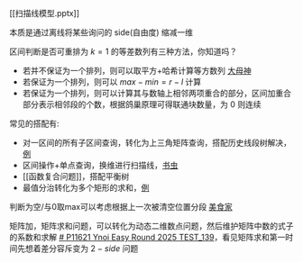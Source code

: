 [[扫描线模型.pptx]]

本质是通过离线将某些询问的 side(自由度) 缩减一维


 区间判断是否可重排为 $k=1$ 的等差数列有三种方法，你知道吗？
+ 若并不保证为一个排列，则可以取平方+哈希计算等方数列 [大母神](https://www.luogu.com.cn/problem/P3792)
+ 若保证为一个排列，则可以 $max-min=r-l$ 计算
+ 若保证为一个排列，则可以计算其与数轴上相邻两项重合的部分，区间加重合部分表示相邻段的个数，根据鸽巢原理可得联通块数量，为 0 则连续

常见的搭配有:

+ 对一区间的所有子区间查询，转化为上三角矩阵查询，搭配历史线段树解决，[例](https://codeforces.com/contest/2009/problem/G3)
+ 区间操作+单点查询，换维进行扫描线，[书虫](https://www.luogu.com.cn/problem/P7560)
+ [[函数复合问题]]，搭配平衡树 
+ 最值分治转化为多个矩形的求和，[例](https://codeforces.com/contest/2009/problem/G3)

判断为空/与0取max可以考虑根据上一次被清空位置分段 [美食家](https://zhuanlan.zhihu.com/p/15860052292) 

矩阵加，矩阵求和问题，可以转化为动态二维数点问题，然后维护矩阵中数的式子的系数和求解 [# P11621 Ynoi Easy Round 2025 TEST_139](https://www.luogu.com.cn/problem/P11621)，看见矩阵求和第一时间先想着差分容斥变为 $2-side$ 问题